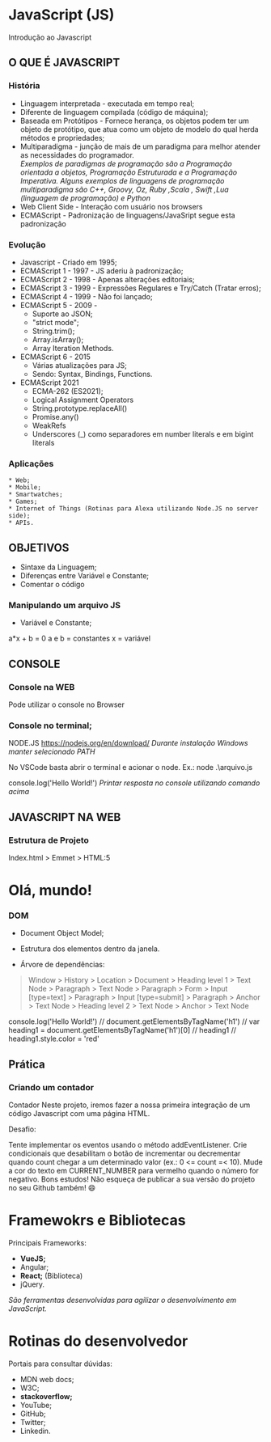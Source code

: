 # JavaScript (JS)

Introdução ao Javascript

## O QUE É JAVASCRIPT
### História
* Linguagem interpretada - executada em tempo real;
* Diferente de linguagem compilada (código de máquina);
* Baseada em Protótipos - Fornece herança, os objetos podem ter um objeto de protótipo, que atua como um objeto de modelo do qual herda métodos e propriedades;
* Multiparadigma - junção de mais de um paradigma para melhor atender as necessidades do programador.  
*Exemplos de paradigmas de programação são a Programação orientada a objetos, Programação Estruturada e a Programação Imperativa.*
*Alguns exemplos de linguagens de programação multiparadigma são C++, Groovy, Oz, Ruby ,Scala , Swift ,Lua (linguagem de programação) e Python*
* Web Client Side - Interação com usuário nos browsers
* ECMAScript - Padronização de linguagens/JavaSript segue esta padronização

### Evolução
* Javascript - Criado em 1995;
* ECMAScript 1 - 1997 - JS aderiu à padronização;
* ECMAScript 2 - 1998 - Apenas alterações editoriais;
* ECMAScript 3 - 1999 - Expressões Regulares e Try/Catch (Tratar erros);
* ECMAScript 4 - 1999 - Não foi lançado;
* ECMAScript 5 - 2009 - 
    * Suporte ao JSON;
    * "strict mode";
    * String.trim();
    * Array.isArray();
    * Array Iteration Methods.
* ECMAScript 6 - 2015
    * Várias atualizações para JS;
    * Sendo: Syntax, Bindings, Functions.
* ECMAScript 2021
    * ECMA-262 (ES2021);
    * Logical Assignment Operators
    * String.prototype.replaceAll()
    * Promise.any()
    * WeakRefs
    * Underscores (_) como separadores em number literals e em bigint literals

### Aplicações

    * Web;
    * Mobile;
    * Smartwatches;
    * Games;
    * Internet of Things (Rotinas para Alexa utilizando Node.JS no server side);
    * APIs.

## OBJETIVOS

* Sintaxe da Linguagem;
* Diferenças entre Variável e Constante;
* Comentar o código

### Manipulando um arquivo JS

* Variável e Constante;

a*x + b = 0
a e b = constantes
x = variável

## CONSOLE

### Console na WEB

Pode utilizar o console no Browser

### Console no terminal;

NODE.JS
https://nodejs.org/en/download/
*Durante instalação Windows manter selecionado PATH*

No VSCode basta abrir o terminal e acionar o node.
Ex.: node .\arquivo.js

console.log('Hello World!')
*Printar resposta no console utilizando comando acima*

## JAVASCRIPT NA WEB

### Estrutura de Projeto

Index.html > Emmet > HTML:5

<!DOCTYPE html>
<html lang="en">
<head>
    <meta charset="UTF-8">
    <meta http-equiv="X-UA-Compatible" content="IE=edge">
<!-- Linha abaixo informa que o HTML executará em escala 100% na tela do celular -->
    <meta name="viewport" content="width=device-width, initial-scale=1.0">  
<!-- importar o CSS -->
    <link rel="stylesheet" href="assets/css/styles.css"/>
<!-- Importar JS -->
    <script src="assets/js/scripts.js"></script>
    <title>teste</title>
</head>
<body>
    <h1>Olá, mundo!</h1>
</body>
</html>

### DOM

* Document Object Model;
* Estrutura dos elementos dentro da janela.

* Árvore de dependências:
> Window    > History
            > Location
            > Document  > Heading level 1   > Text Node
                        > Paragraph         > Text Node
                        > Paragraph         > Form  > Input [type=text]
                        > Paragraph         > Input [type=submit]
                        > Paragraph         > Anchor > Text Node
                        > Heading level 2   > Text Node
                        > Anchor            > Text Node

console.log('Hello World!')
// document.getElementsByTagName('h1')
// var heading1 = document.getElementsByTagName('h1')[0]
// heading1
// heading1.style.color = 'red'

## Prática

### Criando um contador

Contador
Neste projeto, iremos fazer a nossa primeira integração de um código Javascript com uma página HTML.

Desafio:

Tente implementar os eventos usando o método addEventListener.
Crie condicionais que desabilitam o botão de incrementar ou decrementar quando count chegar a um determinado valor (ex.: 0 <= count =< 10).
Mude a cor do texto em CURRENT_NUMBER para vermelho quando o número for negativo.
Bons estudos!
Não esqueça de publicar a sua versão do projeto no seu Github também! 😄


# Framewokrs e Bibliotecas

Principais Frameworks:

* **VueJS;**
* Angular;
* **React;** (Biblioteca)
* jQuery.

*São ferramentas desenvolvidas para agilizar o desenvolvimento em JavaScript.*

# Rotinas do desenvolvedor

Portais para consultar dúvidas:
* MDN web docs;
* W3C;
* **stackoverflow;**
* YouTube;
* GitHub;
* Twitter;
* Linkedin.




